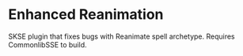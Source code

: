 # Enhanced Reanimation

SKSE plugin that fixes bugs with Reanimate spell archetype. Requires CommonlibSSE to build.
